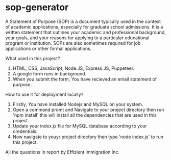 # sop-generator

A Statement of Purpose (SOP) is a document typically used in the context of academic applications, especially for graduate school admissions. It is a written statement that outlines your academic and professional background, your goals, and your reasons for applying to a particular educational program or institution. SOPs are also sometimes required for job applications or other formal applications.

What used in this project?

1. HTML, CSS, JavaScript, Node.JS, Express.JS, Puppeteer.
2. A google form runs in background.
3. When you submit the form, You have recieved an email statement of purpose.

How to use it for deployment locally?

1. Firstly, You have installed Nodejs and MySQL on your system.
2. Open a command promt and Navigate to your project directory then run 'npm install' this will install all the dependencies that are used in this project.
3. Update your index.js file for MySQL database according to your credentials.
4. Now navigate to youyr project directory then type 'node index.js' to run this project.







All the questions in report by Effizient Immigration Inc.
